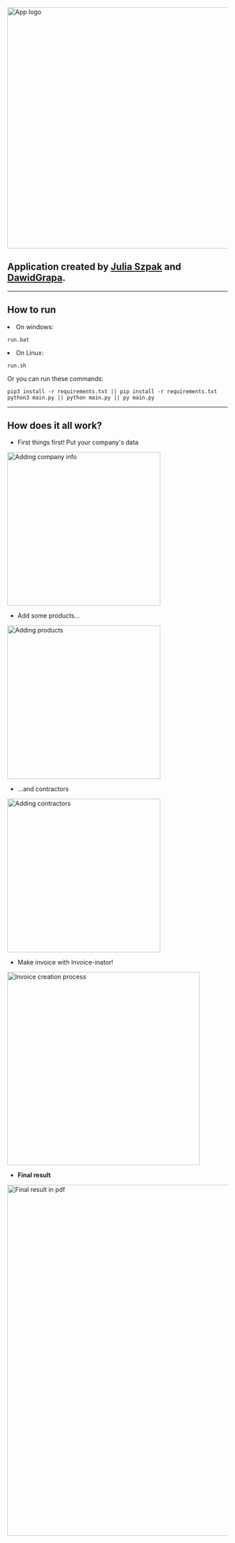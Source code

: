<img src="https://user-images.githubusercontent.com/73083473/120899245-0388ed80-c62f-11eb-90c2-d3751e453ffc.png" width=550px height=auto alt="App logo">

## Application created by [Julia Szpak](https://github.com/xxLucia)  and [DawidGrapa](https://github.com/DawidGrapa).

<hr> 

## How to run
<li>
On windows:
</li>

    run.bat

<li>
On Linux:
</li>

    run.sh

Or you can run these commands:

    pip3 install -r requirements.txt || pip install -r requirements.txt  
    python3 main.py || python main.py || py main.py

<hr>

## How does it all work?
<ul><li>
First things first! Put your company's data<br>
</li></ul>

<img src="https://user-images.githubusercontent.com/72798812/120896209-d6354300-c620-11eb-9528-6b7b37f78231.gif" width=auto height=350px alt="Adding company info">

<ul><li>
Add some products...
</li></ul>

<img src="https://user-images.githubusercontent.com/72798812/120896728-0ed61c00-c623-11eb-9932-19744688c00b.png" width=auto height=350px alt="Adding products">

<ul><li>
...and contractors
</li></ul>

<img src="https://user-images.githubusercontent.com/72798812/120896802-5e1c4c80-c623-11eb-8492-3e64d764d3e1.png" width=auto height=350px alt="Adding contractors">


<ul><li>
Make invoice with Invoice-inator!
</li></ul>

<img src="https://user-images.githubusercontent.com/72798812/120898584-be16f100-c62b-11eb-8974-f142ffca3d48.gif" width=auto height=440px alt="Invoice creation process">

<ul><li>
<b>Final result</b>
</li></ul>

<img src="https://user-images.githubusercontent.com/72798812/120899034-f5869d00-c62d-11eb-85e4-4f1d7ace35e8.png" width=auto height=800px alt="Final result in pdf">

</li></ul>
